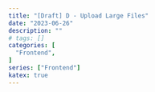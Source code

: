 ```yaml
---
title: "[Draft] D - Upload Large Files"
date: "2023-06-26"
description: ""
# tags: []
categories: [
  "Frontend",
]
series: ["Frontend"]
katex: true
---
```

